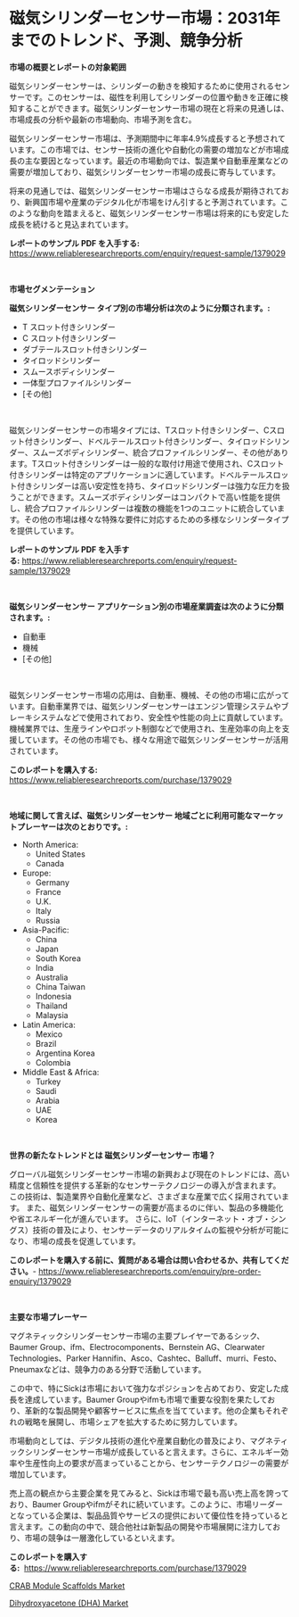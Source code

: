 <p><h1>磁気シリンダーセンサー市場：2031年までのトレンド、予測、競争分析</h1></p><p><strong>市場の概要とレポートの対象範囲</strong></p>
<p><p>磁気シリンダーセンサーは、シリンダーの動きを検知するために使用されるセンサーです。このセンサーは、磁性を利用してシリンダーの位置や動きを正確に検知することができます。磁気シリンダーセンサー市場の現在と将来の見通しは、市場成長の分析や最新の市場動向、市場予測を含む。</p><p>磁気シリンダーセンサー市場は、予測期間中に年率4.9%成長すると予想されています。この市場では、センサー技術の進化や自動化の需要の増加などが市場成長の主な要因となっています。最近の市場動向では、製造業や自動車産業などの需要が増加しており、磁気シリンダーセンサー市場の成長に寄与しています。</p><p>将来の見通しでは、磁気シリンダーセンサー市場はさらなる成長が期待されており、新興国市場や産業のデジタル化が市場をけん引すると予測されています。このような動向を踏まえると、磁気シリンダーセンサー市場は将来的にも安定した成長を続けると見込まれています。</p></p>
<p><strong>レポートのサンプル PDF を入手する:</strong> <a href="https://www.reliableresearchreports.com/enquiry/request-sample/1379029">https://www.reliableresearchreports.com/enquiry/request-sample/1379029</a></p>
<p>&nbsp;</p>
<p><strong>市場セグメンテーション</strong></p>
<p><strong>磁気シリンダーセンサー タイプ別の市場分析は次のように分類されます。:</strong></p>
<p><ul><li>T スロット付きシリンダー</li><li>C スロット付きシリンダー</li><li>ダブテールスロット付きシリンダー</li><li>タイロッドシリンダー</li><li>スムースボディシリンダー</li><li>一体型プロファイルシリンダー</li><li>[その他]</li></ul></p>
<p>&nbsp;</p>
<p><p>磁気シリンダーセンサーの市場タイプには、Tスロット付きシリンダー、Cスロット付きシリンダー、ドベルテールスロット付きシリンダー、タイロッドシリンダー、スムーズボディシリンダー、統合プロファイルシリンダー、その他があります。Tスロット付きシリンダーは一般的な取付け用途で使用され、Cスロット付きシリンダーは特定のアプリケーションに適しています。ドベルテールスロット付きシリンダーは高い安定性を持ち、タイロッドシリンダーは強力な圧力を扱うことができます。スムーズボディシリンダーはコンパクトで高い性能を提供し、統合プロファイルシリンダーは複数の機能を1つのユニットに統合しています。その他の市場は様々な特殊な要件に対応するための多様なシリンダータイプを提供しています。</p></p>
<p><strong>レポートのサンプル PDF を入手する:</strong>&nbsp;<a href="https://www.reliableresearchreports.com/enquiry/request-sample/1379029">https://www.reliableresearchreports.com/enquiry/request-sample/1379029</a></p>
<p>&nbsp;</p>
<p><strong> 磁気シリンダーセンサー アプリケーション別の市場産業調査は次のように分類されます。:</strong></p>
<p><ul><li>自動車</li><li>機械</li><li>[その他]</li></ul></p>
<p>&nbsp;</p>
<p><p>磁気シリンダーセンサー市場の応用は、自動車、機械、その他の市場に広がっています。自動車業界では、磁気シリンダーセンサーはエンジン管理システムやブレーキシステムなどで使用されており、安全性や性能の向上に貢献しています。機械業界では、生産ラインやロボット制御などで使用され、生産効率の向上を支援しています。その他の市場でも、様々な用途で磁気シリンダーセンサーが活用されています。</p></p>
<p><strong>このレポートを購入する:</strong>&nbsp; <a href="https://www.reliableresearchreports.com/purchase/1379029">https://www.reliableresearchreports.com/purchase/1379029</a></p>
<p>&nbsp;</p>
<p><strong>地域に関して言えば、磁気シリンダーセンサー 地域ごとに利用可能なマーケットプレーヤーは次のとおりです。:</strong></p>
<p><ul>
    <li>
        North America:
        <ul>
            <li>United States</li>
            <li>Canada</li>
        </ul>
    </li>
    <li>
        Europe:
        <ul>
            <li>Germany</li>
            <li>France</li>
            <li>U.K.</li>
            <li>Italy</li>
            <li>Russia</li>
        </ul>
    </li>
    <li>
        Asia-Pacific:
        <ul>
            <li>China</li>
            <li>Japan</li>
            <li>South Korea</li>
            <li>India</li>
            <li>Australia</li>
            <li>China Taiwan</li>
            <li>Indonesia</li>
            <li>Thailand</li>
            <li>Malaysia</li>
        </ul>
    </li>
    <li>
        Latin America:
        <ul>
            <li>Mexico</li>
            <li>Brazil</li>
            <li>Argentina Korea</li>
            <li>Colombia</li>
        </ul>
    </li>
    <li>
        Middle East & Africa:
        <ul>
            <li>Turkey</li>
            <li>Saudi</li>
            <li>Arabia</li>
            <li>UAE</li>
            <li>Korea</li>
        </ul>
    </li>
    </ul></p>
<p>&nbsp;</p>
<p><strong>世界の新たなトレンドとは 磁気シリンダーセンサー 市場？</strong></p>
<p><p>グローバル磁気シリンダーセンサー市場の新興および現在のトレンドには、高い精度と信頼性を提供する革新的なセンサーテクノロジーの導入が含まれます。 この技術は、製造業界や自動化産業など、さまざまな産業で広く採用されています。 また、磁気シリンダーセンサーの需要が高まるのに伴い、製品の多機能化や省エネルギー化が進んでいます。 さらに、IoT（インターネット・オブ・シングス）技術の普及により、センサーデータのリアルタイムの監視や分析が可能になり、市場の成長を促進しています。</p></p>
<p><strong>このレポートを購入する前に、質問がある場合は問い合わせるか、共有してください。</strong>- <a href="https://www.reliableresearchreports.com/enquiry/pre-order-enquiry/1379029">https://www.reliableresearchreports.com/enquiry/pre-order-enquiry/1379029</a></p>
<p>&nbsp;</p>
<p><strong>主要な市場プレーヤー</strong></p>
<p><p>マグネティックシリンダーセンサー市場の主要プレイヤーであるシック、Baumer Group、ifm、Electrocomponents、Bernstein AG、Clearwater Technologies、Parker Hannifin、Asco、Cashtec、Balluff、murri、Festo、Pneumaxなどは、競争力のある分野で活動しています。 </p><p>この中で、特にSickは市場において強力なポジションを占めており、安定した成長を達成しています。Baumer Groupやifmも市場で重要な役割を果たしており、革新的な製品開発や顧客サービスに焦点を当てています。他の企業もそれぞれの戦略を展開し、市場シェアを拡大するために努力しています。</p><p>市場動向としては、デジタル技術の進化や産業自動化の普及により、マグネティックシリンダーセンサー市場が成長していると言えます。さらに、エネルギー効率や生産性向上の要求が高まっていることから、センサーテクノロジーの需要が増加しています。</p><p>売上高の観点から主要企業を見てみると、Sickは市場で最も高い売上高を誇っており、Baumer Groupやifmがそれに続いています。このように、市場リーダーとなっている企業は、製品品質やサービスの提供において優位性を持っていると言えます。この動向の中で、競合他社は新製品の開発や市場展開に注力しており、市場の競争は一層激化しているといえます。</p></p>
<p><strong>このレポートを購入する:</strong>&nbsp;&nbsp;<a href="https://www.reliableresearchreports.com/purchase/1379029">https://www.reliableresearchreports.com/purchase/1379029</a></p>
<p><p><a href="https://picayune-night-cbd.notion.site/CRAB-Module-Scaffolds-Market-Research-Report-Reveals-The-Latest-Trends-And-Opportunities-of-this-Mar-a315a43a655c4bec80b7f014dcaf797d">CRAB Module Scaffolds Market</a></p><p><a href="https://github.com/Hazelklievgspy6vdcsmu106w/Market-Research-Report-List-1/blob/main/dihydroxyacetone-dha-market.md">Dihydroxyacetone (DHA) Market</a></p></p>